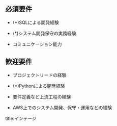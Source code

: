 





## 必須要件


- (*)SQLによる開発経験

- (*)システム開発保守の実務経験

- コミュニケーション能力



## 歓迎要件

- プロジェクトリードの経験

- (*)Pythonによる開発経験

- 要件定義など上流工程の経験

- AWS上でのシステム開発、保守・運用などの経験




title:インテージ